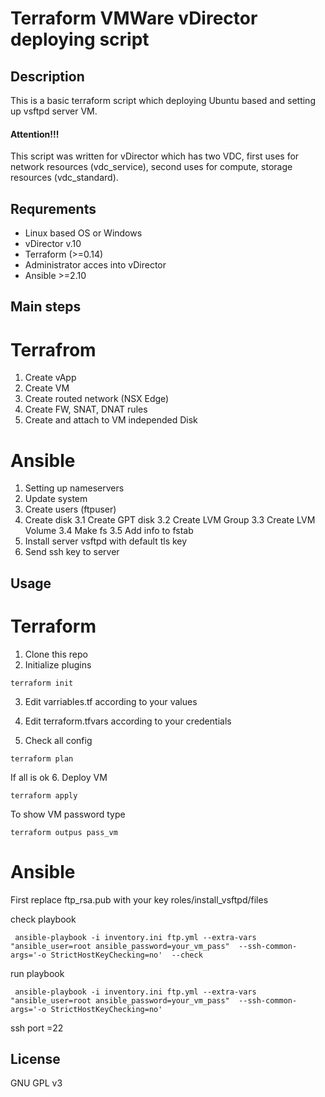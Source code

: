 # Terraform VMWare vDirector deploying script

## Description

This is a basic terraform script which deploying Ubuntu based and setting up vsftpd server VM.

#### Attention!!!
This script was written for vDirector which has two VDC, first uses for network resources (vdc_service), second  uses for compute, storage resources (vdc_standard).




## Requrements
- Linux based OS or Windows
- vDirector v.10
- Terraform (>=0.14)
- Administrator acces into vDirector
- Ansible >=2.10

## Main steps

# Terrafrom
1. Create vApp 
2. Create VM
3. Create routed network (NSX Edge)
4. Create FW, SNAT, DNAT rules
5. Create and attach to VM independed Disk

# Ansible
1. Setting up nameservers
2. Update system
3. Create users (ftpuser)
4. Create disk
    3.1 Create GPT disk
    3.2 Create LVM Group
    3.3 Create LVM Volume
    3.4 Make fs
    3.5 Add info to fstab
5. Install server vsftpd with default tls key
6. Send ssh key to server   

## Usage

# Terraform

1. Clone this repo
2. Initialize plugins
```
terraform init
```
3. Edit varriables.tf according to your values

4. Edit terraform.tfvars according to your credentials

5. Check all config
```
terraform plan
```
If all is ok
6. Deploy VM
```
terraform apply
```

To show  VM password type

```
terraform outpus pass_vm
```
# Ansible
First replace ftp_rsa.pub with your key roles/install_vsftpd/files


check playbook
```
 ansible-playbook -i inventory.ini ftp.yml --extra-vars "ansible_user=root ansible_password=your_vm_pass"  --ssh-common-args='-o StrictHostKeyChecking=no'  --check
```

run playbook
```
 ansible-playbook -i inventory.ini ftp.yml --extra-vars "ansible_user=root ansible_password=your_vm_pass"  --ssh-common-args='-o StrictHostKeyChecking=no'  
```

ssh port =22


## License

GNU GPL v3